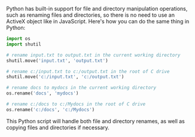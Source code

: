 Python has built-in support for file and directory manipulation operations, such as renaming files and directories, so there is no need to use an ActiveX object like in JavaScript. Here's how you can do the same thing in Python:

```python
import os
import shutil

# rename input.txt to output.txt in the current working directory
shutil.move('input.txt', 'output.txt')

# rename c:/input.txt to c:/output.txt in the root of C drive
shutil.move('c:/input.txt', 'c:/output.txt')

# rename docs to mydocs in the current working directory
os.rename('docs', 'mydocs')

# rename c:/docs to c:/Mydocs in the root of C drive
os.rename('c:/docs', 'c:/Mydocs')
```
This Python script will handle both file and directory renames, as well as copying files and directories if necessary.
